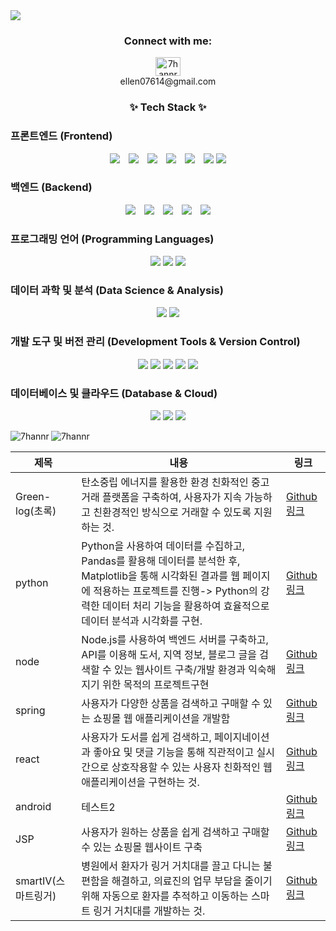 <img src="https://capsule-render.vercel.app/api?type=waving&height=300&color=gradient&text=hanna's%20github"/>

<h3 align="center">Connect with me:</h3>
<p align="center">
<a href="https://instagram.com/7hannr" target="blank"><img align="center" src="https://raw.githubusercontent.com/rahuldkjain/github-profile-readme-generator/master/src/images/icons/Social/instagram.svg" alt="7hannr" height="30" width="40" /></a>
  <br>
ellen07614@gmail.com
</p>

<h3 align="center">✨ Tech Stack ✨</h3>

<h3>프론트엔드 (Frontend)</h3>
<div style="text-align: center;">
  <img src="https://img.shields.io/badge/html5-%23E34F26.svg?style=for-the-badge&logo=html5&logoColor=white" style="display: inline-block; margin-right: 10px;">
  <img src="https://img.shields.io/badge/javascript-%23323330.svg?style=for-the-badge&logo=javascript&logoColor=%23F7DF1E" style="display: inline-block; margin-right: 10px;">
  <img src="https://img.shields.io/badge/jquery-%230769AD.svg?style=for-the-badge&logo=jquery&logoColor=white" style="display: inline-block; margin-right: 10px;">
  <img src="https://img.shields.io/badge/react-%2320232a.svg?style=for-the-badge&logo=react&logoColor=%2361DAFB" style="display: inline-block; margin-right: 10px;">
  <img src="https://img.shields.io/badge/MUI-%230081CB.svg?style=for-the-badge&logo=mui&logoColor=white" style="display: inline-block; margin-right: 10px;">
  <img src="https://img.shields.io/badge/bootstrap-%238511FA.svg?style=for-the-badge&logo=bootstrap&logoColor=white" style="display: inline-block;">
  <img src="https://img.shields.io/badge/css-1572B6?style=for-the-badge&logo=css3&logoColor=white">
</div>

<h3>백엔드 (Backend)</h3>
<div style="text-align: center;">
  <img src="https://img.shields.io/badge/node.js-339933?style=for-the-badge&logo=Node.js&logoColor=white" style="display: inline-block; margin-right: 10px;">
  <img src="https://img.shields.io/badge/spring-6DB33F?style=for-the-badge&logo=spring&logoColor=white" style="display: inline-block; margin-right: 10px;">
  <img src="https://img.shields.io/badge/express-000000?style=for-the-badge&logo=express&logoColor=white" style="display: inline-block; margin-right: 10px;">
  <img src="https://img.shields.io/badge/flask-000000?style=for-the-badge&logo=flask&logoColor=white" style="display: inline-block; margin-right: 10px;">
  <img src="https://img.shields.io/badge/apache tomcat-F8DC75?style=for-the-badge&logo=apachetomcat&logoColor=white" style="display: inline-block;">
</div>

<h3>프로그래밍 언어 (Programming Languages)</h3>
<div style="text-align: center;">
<img src="https://img.shields.io/badge/javascript-F7DF1E?style=for-the-badge&logo=javascript&logoColor=black"> 
<img src="https://img.shields.io/badge/python-3776AB?style=for-the-badge&logo=python&logoColor=white"> 
<img src="https://img.shields.io/badge/-Arduino-00979D?style=for-the-badge&logo=Arduino&logoColor=white">
</div>

<h3>데이터 과학 및 분석 (Data Science & Analysis)</h3>
<div style="text-align: center;">
<img src="https://img.shields.io/badge/Matplotlib-%23ffffff.svg?style=for-the-badge&logo=Matplotlib&logoColor=black">
<img src="https://img.shields.io/badge/pandas-%23150458.svg?style=for-the-badge&logo=pandas&logoColor=white">
</div>

<h3>개발 도구 및 버전 관리 (Development Tools & Version Control)</h3>
<div style="text-align: center;">
<img src="https://img.shields.io/badge/github-181717?style=for-the-badge&logo=github&logoColor=white">
<img src="https://img.shields.io/badge/git-F05032?style=for-the-badge&logo=git&logoColor=white">
<img src="https://img.shields.io/badge/NPM-%23CB3837.svg?style=for-the-badge&logo=npm&logoColor=white">
<img src="https://img.shields.io/badge/Visual%20Studio%20Code-0078d7.svg?style=for-the-badge&logo=visual-studio-code&logoColor=white">
<img src="https://img.shields.io/badge/jupyter-%23FA0F00.svg?style=for-the-badge&logo=jupyter&logoColor=white">
</div>

<h3>데이터베이스 및 클라우드 (Database & Cloud)</h3>
<div style="text-align: center;">
<img src="https://img.shields.io/badge/oracle-F80000?style=for-the-badge&logo=oracle&logoColor=white"> 
<img src="https://img.shields.io/badge/mysql-4479A1?style=for-the-badge&logo=mysql&logoColor=white"> 
<img src="https://img.shields.io/badge/firebase-FFCA28?style=for-the-badge&logo=firebase&logoColor=white">
</div>

<p><img align="left" src="https://github-readme-stats.vercel.app/api/top-langs?username=7hannr&show_icons=true&locale=en&layout=compact" alt="7hannr" /></p>
<p><img align="center" src="https://github-readme-streak-stats.herokuapp.com/?user=7hannr&" alt="7hannr" /></p>


|제목|내용|링크|
|------|---|---|
|Green-log(초록)|탄소중립 에너지를 활용한 환경 친화적인 중고거래 플랫폼을 구축하여, 사용자가 지속 가능하고 친환경적인 방식으로 거래할 수 있도록 지원하는 것.|[Github 링크](https://github.com/7hannr/green-log)|
|python|Python을 사용하여 데이터를 수집하고, Pandas를 활용해 데이터를 분석한 후, Matplotlib을 통해 시각화된 결과를 웹 페이지에 적용하는 프로젝트를 진행-> Python의 강력한 데이터 처리 기능을 활용하여 효율적으로 데이터 분석과 시각화를 구현.|[Github링크](https://github.com/7hannr/python)|
|node|Node.js를 사용하여 백엔드 서버를 구축하고, API를 이용해 도서, 지역 정보, 블로그 글을 검색할 수 있는 웹사이트 구축/개발 환경과 익숙해지기 위한 목적의 프로젝트구현|[Github링크](https://github.com/7hannr/node)|
|spring|사용자가 다양한 상품을 검색하고 구매할 수 있는 쇼핑몰 웹 애플리케이션을 개발함|[Github 링크](https://github.com/7hannr/spring)|
|react|사용자가 도서를 쉽게 검색하고, 페이지네이션과 좋아요 및 댓글 기능을 통해 직관적이고 실시간으로 상호작용할 수 있는 사용자 친화적인 웹 애플리케이션을 구현하는 것.|[Github 링크](https://github.com/7hannr/react)|
|android|테스트2|[Github링크](https://github.com/7hannr/android/tree/master)|
|JSP|사용자가 원하는 상품을 쉽게 검색하고 구매할 수 있는 쇼핑몰 웹사이트 구축|[Github 링크](https://github.com/7hannr/jsp)|
|smartIV(스마트링거)|병원에서 환자가 링거 거치대를 끌고 다니는 불편함을 해결하고, 의료진의 업무 부담을 줄이기 위해 자동으로 환자를 추적하고 이동하는 스마트 링거 거치대를 개발하는 것.|[Github 링크](https://github.com/7hannr/Smart-IV)|

